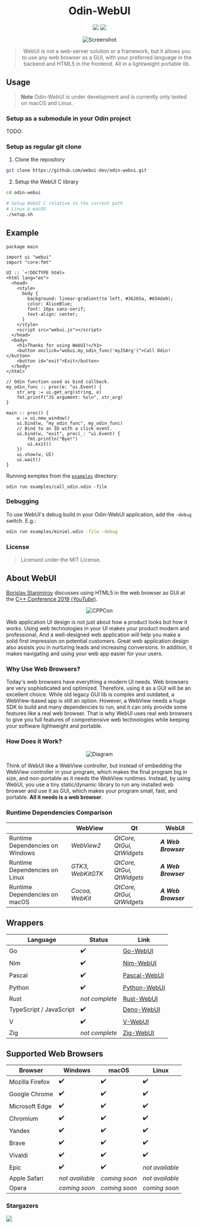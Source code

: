 <div align="center">

# Odin-WebUI

<!-- ![][build_status] ![][release_version] -->

[![][last_commit]](https://github.com/webui-dev/odin-webui/pulse) [![][license]](https://github.com/webui-dev/odin-webui/blob/main/LICENSE)

![Screenshot](https://github.com/webui-dev/webui/assets/34311583/57992ef1-4f7f-4d60-8045-7b07df4088c6)

> WebUI is not a web-server solution or a framework, but it allows you to use any web browser as a GUI, with your preferred language in the backend and HTML5 in the frontend. All in a lightweight portable lib.

</div>

## Usage

> **Note**
> Odin-WebUI is under development and is currently only tested on macOS and Linux.

### Setup as a submodule in your Odin project

TODO:

### Setup as regular git clone

1. Clone the repository

```sh
git clone https://github.com/webui-dev/odin-webui.git
```

2. Setup the WebUI C library

```sh
cd odin-webui

# Setup WebUI C relative to the current path
# Linux & macOS
./setup.sh
```

## Example

```odin
package main

import ui "webui"
import "core:fmt"

UI :: `<!DOCTYPE html>
<html lang="en">
  <head>
    <style>
      body {
        background: linear-gradient(to left, #36265a, #654da9);
        color: AliceBlue;
        font: 16px sans-serif;
        text-align: center;
      }
    </style>
    <script src="webui.js"></script>
  </head>
  <body>
    <h1>Thanks for using WebUI!</h1>
    <button onclick="webui.my_odin_func('myJSArg')">Call Odin!</button>
    <button id="exit">Exit</button>
  </body>
</html>`

// Odin function used as bind callback.
my_odin_func :: proc(e: ^ui.Event) {
	str_arg := ui.get_arg(string, e)
	fmt.printf("JS argument: %s\n", str_arg)
}

main :: proc() {
	w := ui.new_window()
	ui.bind(w, "my_odin_func", my_odin_func)
	// Bind to an ID with a click event.
	ui.bind(w, "exit", proc(_: ^ui.Event) {
		fmt.println("Bye!")
		ui.exit()
	})
	ui.show(w, UI)
	ui.wait()
}
```

Running exmples from the [`examples`](https://github.com/webui-dev/odin-webui/tree/main/examples) directory:

```
odin run examples/call_odin.odin -file
```

### Debugging

To use WebUI's debug build in your Odin-WebUI application, add the `-debug` switch. E.g.:

```sh
odin run examples/miniml.odin -file -debug
```

### License

> Licensed under the MIT License.

## About WebUI

[Borislav Stanimirov](https://ibob.bg/) discusses using HTML5 in the web browser as GUI at the [C++ Conference 2019 (_YouTube_)](https://www.youtube.com/watch?v=bbbcZd4cuxg).

<!-- <div align="center">
  <a href="https://www.youtube.com/watch?v=bbbcZd4cuxg"><img src="https://img.youtube.com/vi/bbbcZd4cuxg/0.jpg" alt="Embrace Modern Technology: Using HTML 5 for GUI in C++ - Borislav Stanimirov - CppCon 2019"></a>
</div> -->

<div align="center">

![CPPCon](https://github.com/webui-dev/webui/assets/34311583/4e830caa-4ca0-44ff-825f-7cd6d94083c8)

</div>

Web application UI design is not just about how a product looks but how it works. Using web technologies in your UI makes your product modern and professional, And a well-designed web application will help you make a solid first impression on potential customers. Great web application design also assists you in nurturing leads and increasing conversions. In addition, it makes navigating and using your web app easier for your users.

### Why Use Web Browsers?

Today's web browsers have everything a modern UI needs. Web browsers are very sophisticated and optimized. Therefore, using it as a GUI will be an excellent choice. While old legacy GUI lib is complex and outdated, a WebView-based app is still an option. However, a WebView needs a huge SDK to build and many dependencies to run, and it can only provide some features like a real web browser. That is why WebUI uses real web browsers to give you full features of comprehensive web technologies while keeping your software lightweight and portable.

### How Does it Work?

<div align="center">

![Diagram](https://github.com/ttytm/webui/assets/34311583/dbde3573-3161-421e-925c-392a39f45ab3)

</div>

Think of WebUI like a WebView controller, but instead of embedding the WebView controller in your program, which makes the final program big in size, and non-portable as it needs the WebView runtimes. Instead, by using WebUI, you use a tiny static/dynamic library to run any installed web browser and use it as GUI, which makes your program small, fast, and portable. **All it needs is a web browser**.

### Runtime Dependencies Comparison

|                                 | WebView           | Qt                         | WebUI               |
| ------------------------------- | ----------------- | -------------------------- | ------------------- |
| Runtime Dependencies on Windows | _WebView2_        | _QtCore, QtGui, QtWidgets_ | **_A Web Browser_** |
| Runtime Dependencies on Linux   | _GTK3, WebKitGTK_ | _QtCore, QtGui, QtWidgets_ | **_A Web Browser_** |
| Runtime Dependencies on macOS   | _Cocoa, WebKit_   | _QtCore, QtGui, QtWidgets_ | **_A Web Browser_** |

## Wrappers

| Language                | Status         | Link                                                      |
| ----------------------- | -------------- | --------------------------------------------------------- |
| Go                      | ✔️             | [Go-WebUI](https://github.com/webui-dev/go-webui)         |
| Nim                     | ✔️             | [Nim-WebUI](https://github.com/webui-dev/nim-webui)       |
| Pascal                  | ✔️             | [Pascal-WebUI](https://github.com/webui-dev/pascal-webui) |
| Python                  | ✔️             | [Python-WebUI](https://github.com/webui-dev/python-webui) |
| Rust                    | _not complete_ | [Rust-WebUI](https://github.com/webui-dev/rust-webui)     |
| TypeScript / JavaScript | ✔️             | [Deno-WebUI](https://github.com/webui-dev/deno-webui)     |
| V                       | ✔️             | [V-WebUI](https://github.com/webui-dev/v-webui)           |
| Zig                     | _not complete_ | [Zig-WebUI](https://github.com/webui-dev/zig-webui)       |

## Supported Web Browsers

| Browser         | Windows         | macOS         | Linux           |
| --------------- | --------------- | ------------- | --------------- |
| Mozilla Firefox | ✔️              | ✔️            | ✔️              |
| Google Chrome   | ✔️              | ✔️            | ✔️              |
| Microsoft Edge  | ✔️              | ✔️            | ✔️              |
| Chromium        | ✔️              | ✔️            | ✔️              |
| Yandex          | ✔️              | ✔️            | ✔️              |
| Brave           | ✔️              | ✔️            | ✔️              |
| Vivaldi         | ✔️              | ✔️            | ✔️              |
| Epic            | ✔️              | ✔️            | _not available_ |
| Apple Safari    | _not available_ | _coming soon_ | _not available_ |
| Opera           | _coming soon_   | _coming soon_ | _coming soon_   |

### Stargazers

[![][startgazers]](https://github.com/webui-dev/odin-webui/stargazers)

<!-- Images -->

[build_status]: https://img.shields.io/github/actions/workflow/status/webui-dev/odin-webui/ci.yml?branch=main&style=for-the-badge&logo=V&labelColor=414868&logoColor=C0CAF5
[last_commit]: https://img.shields.io/github/last-commit/webui-dev/odin-webui?style=for-the-badge&logo=github&logoColor=C0CAF5&labelColor=414868
[release_version]: https://img.shields.io/github/v/release/webui-dev/odin-webui?style=for-the-badge&logo=webtrees&logoColor=C0CAF5&labelColor=414868&color=7664C6
[license]: https://img.shields.io/github/license/webui-dev/odin-webui?style=for-the-badge&logo=opensourcehardware&label=License&logoColor=C0CAF5&labelColor=414868&color=8c73cc
[startgazers]: https://reporoster.com/stars/webui-dev/odin-webui
